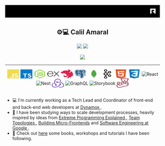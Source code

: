 <img src="./assets/amaralc-background.png" alt="Calil Amaral" />

<div align="center">
  <h2>⚙️💻 Calil Amaral</h2>
</div>

<div align="center">
  <a href="mailto:amaral.calil@gmail.com"
    ><img
      src="https://img.shields.io/badge/Gmail-D14836?style=for-the-badge&logo=gmail&logoColor=white"
      target="_blank"
  /></a>
  <a href="https://www.linkedin.com/in/calil-amaral-84005b67/" target="_blank"
    ><img
      src="https://img.shields.io/badge/-LinkedIn-%230077B5?style=for-the-badge&logo=linkedin&logoColor=white"
      target="_blank"
  /></a>
</div>

<br />

<div align="center">
  <img
    height="180em"
    src="http://github-readme-streak-stats.herokuapp.com?user=amaralc&theme=dark&date_format=%5BY%20%5DM%20j"
  />   
</div>

<hr />

<div align="center">
  <img
    align="center"
    alt="JavaScript"
    height="30"
    width="40"
    src="https://raw.githubusercontent.com/devicons/devicon/master/icons/javascript/javascript-plain.svg"
  />
  <img
    align="center"
    alt="TypeScript"
    height="30"
    width="40"
    src="https://raw.githubusercontent.com/devicons/devicon/master/icons/typescript/typescript-plain.svg"
  />
  <img
    align="center"
    alt="NodeJS"
    height="30"
    width="40"
    src="https://raw.githubusercontent.com/devicons/devicon/master/icons/nodejs/nodejs-plain.svg"
  />
  <img
    align="center"
    alt="ExpressJS"
    height="30"
    width="40"
    src="https://raw.githubusercontent.com/devicons/devicon/master/icons/express/express-original.svg"
  />
  <img
    align="center"
    alt="NestJS"
    height="30"
    width="40"
    src="https://raw.githubusercontent.com/devicons/devicon/master/icons/nestjs/nestjs-plain.svg"
  />
  <img
    align="center"
    alt="PostgreSQL"
    height="30"
    width="40"
    src="https://raw.githubusercontent.com/devicons/devicon/master/icons/postgresql/postgresql-plain.svg"
  />
  <img
    align="center"
    alt="MongoDB"
    height="30"
    width="40"
    src="https://raw.githubusercontent.com/devicons/devicon/master/icons/mongodb/mongodb-plain.svg"
  />
  <img
    align="center"
    alt="Kafka"
    height="30"
    width="40"
    src="https://raw.githubusercontent.com/devicons/devicon/master/icons/apachekafka/apachekafka-original.svg"
  />
  <img
    align="center"
    alt="HTML"
    height="30"
    width="40"
    src="https://raw.githubusercontent.com/devicons/devicon/master/icons/html5/html5-original.svg"
  />
  <img
    align="center"
    alt="CSS"
    height="30"
    width="40"
    src="https://raw.githubusercontent.com/devicons/devicon/master/icons/css3/css3-original.svg"
  />
  <img
    align="center"
    alt="React"
    height="40"
    width="50"
    src="https://cdn.jsdelivr.net/gh/devicons/devicon/icons/react/react-original-wordmark.svg"
  />
  <img
    align="center"
    alt="Next"
    height="50"
    width="60"
    src="https://cdn.jsdelivr.net/gh/devicons/devicon/icons/nextjs/nextjs-original-wordmark.svg"
  />
  <img
    align="center"
    alt="Redux"
    height="30"
    width="40"
    src="https://raw.githubusercontent.com/devicons/devicon/master/icons/redux/redux-original.svg"
  />
  <img
    align="center"
    alt="GraphQL"
    height="50"
    width="60"
    src="https://cdn.jsdelivr.net/gh/devicons/devicon/icons/graphql/graphql-plain-wordmark.svg"
  />
  <img
    align="center"
    alt="Storybook"
    height="40"
    width="50"
    src="https://cdn.jsdelivr.net/gh/devicons/devicon/icons/storybook/storybook-original.svg"
  />
  <img
    align="center"
    alt="Jest"
    height="30"
    width="40"
    src="https://raw.githubusercontent.com/devicons/devicon/master/icons/jest/jest-plain.svg"
  />
</div>

<br />

<ul>
  <li>
    💻 I'm currently working as a Tech Lead and Coordinator of front-end and
    back-end web developers at
    <a href="https://dynamox.net" target="_blank" rel="noopener noreferrer">
      Dynamox </a
    >.
  </li>
  <!-- <li>
    🔭 In the spare time I develop a platform for university laboratories at
    <a
      href="https://github.com/peerlab-devs"
      target="_blank"
      rel="noopener noreferrer"
    >
      Peerlab Devs
    </a>
    as well as develop open source templates for myself and the community, such
    as
    <a
      href="https://github.com/amaralc/micro-applications-template"
      target="_blank"
      rel="noopener noreferrer"
      >Micro Applications Template </a
    >.
  </li> -->
  <li>
    🌱 I have been studying ways to scale development processes, heavily
    inspired by ideas from
    <a
      href="https://www.amazon.com/Extreme-Programming-Explained-Embrace-Change/dp/0321278658/ref=sr_1_1?crid=180N62JV7BIE0&keywords=extreme+programming+explained&qid=1679705807&s=audible&sprefix=extreme+programming+explaine%2Caudible%2C227&sr=1-1-catcorr"
      target="_blank"
      rel="noopener noreferrer"
    >
      Extreme Programming Explained </a
    >,
    <a
      href="https://www.amazon.com/Team-Topologies-Organizing-Business-Technology/dp/B07VWYNGCQ/ref=sr_1_1?crid=G4EHU9ZY4MNC&keywords=team+topologies&qid=1679705753&sprefix=team+topologie%2Caps%2C302&sr=8-1"
      target="_blank"
      rel="noopener noreferrer"
    >
      Team Topologies </a
    >,
    <a
      href="https://www.amazon.com/Building-Micro-Frontends-Projects-Empowering-Developers/dp/1492082996"
      target="_blank"
      rel="noopener noreferrer"
      >Building Micro-Frontends</a
    >
    and
    <a
      href="https://www.amazon.com/Software-Engineering-Google-Lessons-Programming/dp/B08VKLTB9X/ref=sr_1_1?crid=LA29XXAJWDND&keywords=software+engineering+at+google&qid=1679705782&s=audible&sprefix=software+engineering+at+goog%2Caudible%2C222&sr=1-1"
      target="_blank"
      rel="noopener noreferrer"
    >
      Software Engineering at Google </a
    >.
  </li>
  <li>
    🚀 Check out
    <a
      href="https://github.com/amaralc/courses-and-bootcamps"
      target="_blank"
      rel="noopener noreferrer"
      >here</a
    >
    some books, workshops and tutorials I have been following.
  </li>
</ul>

<br />

<br />

<br />

<!--
**amaralc/amaralc** is a ✨ _special_ ✨ repository because its `README.md` (this file) appears on your GitHub profile.

Here are some ideas to get you started:

- 🔭 I’m currently working on a platform for university laboratories by @peerlab-devs.
- 🌱 I’m currently learning Next.js and Three.js in order to create 3D visualizations in SSR websites.
- 👯 I’m looking to collaborate on 3D visualization packages.
- 🤔 I’m looking for help with
- 💬 Ask me about ...
- 📫 How to reach me: ...
- 😄 Pronouns: ...
- ⚡ Fun fact: ...
- 📚 Take a look at some of my projects available [here](https://github.com/amaralc/list-of-projects)


Check ideas for future updates: https://github.com/amaralc/github-readme-stats
-->
